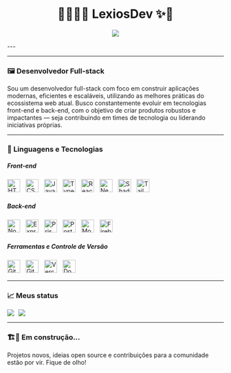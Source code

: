<h1 align="center">👩🏻‍💻✨ LexiosDev ✨🚀</h1>

<p align="center" justify="center">
  <img src="https://readme-typing-svg.demolab.com?font=Roboto+Mono&size=32&pause=900&color=6e7781&center=true&width=800&lines=Fullstack+Developer;Indie+hacker;Code.+Ship.+Repeat.;Building+in+public;Coding+the+future" />
</p>
---

---

### 🖼️ Desenvolvedor Full-stack

Sou um desenvolvedor full-stack com foco em construir aplicações modernas, eficientes e escaláveis, utilizando as melhores práticas do ecossistema web atual. Busco constantemente evoluir em tecnologias front-end e back-end, com o objetivo de criar produtos robustos e impactantes — seja contribuindo em times de tecnologia ou liderando iniciativas próprias.

---

### 🤖 Linguagens e Tecnologias

##### Front-end
<img align="left" alt="HTML" title="HTML" width="30px" style="padding-right: 10px;" src="https://cdn.jsdelivr.net/gh/devicons/devicon@latest/icons/html5/html5-original.svg" />
<img align="left" alt="CSS" title="CSS" width="30px" style="padding-right: 10px;" src="https://cdn.jsdelivr.net/gh/devicons/devicon@latest/icons/css3/css3-original.svg" />
<img align="left" alt="JavaScript" title="JavaScript" width="30px" style="padding-right: 10px;" src="https://cdn.jsdelivr.net/gh/devicons/devicon@latest/icons/javascript/javascript-original.svg" />
<img align="left" alt="TypeScript" title="TypeScript" width="30px" style="padding-right: 10px;" src="https://cdn.jsdelivr.net/gh/devicons/devicon@latest/icons/typescript/typescript-original.svg" />
<img align="left" alt="React" title="React" width="30px" style="padding-right: 10px;" src="https://cdn.jsdelivr.net/gh/devicons/devicon@latest/icons/react/react-original.svg" />
<img align="left" alt="Next.js" title="Next.js" width="30px" style="padding-right: 10px;" src="https://cdn.jsdelivr.net/gh/devicons/devicon@latest/icons/nextjs/nextjs-original.svg" />
<img align="left" alt="Shadcn/ui" title="Shadcn/ui" width="30px" style="padding-right: 10px;" src="https://ui.shadcn.com/apple-touch-icon.png" />
<img align="left" alt="Tailwind CSS" title="Tailwind CSS" width="30px" style="padding-right: 10px;" src="https://cdn.jsdelivr.net/gh/devicons/devicon@latest/icons/tailwindcss/tailwindcss-original.svg" />

<br/><br/>

##### Back-end
<img align="left" alt="Node.js" title="Node.js" width="30px" style="padding-right: 10px;" src="https://cdn.jsdelivr.net/gh/devicons/devicon@latest/icons/nodejs/nodejs-original.svg" />
<img align="left" alt="Express.js" title="Express.js" width="30px" style="padding-right: 10px;" src="https://cdn.jsdelivr.net/gh/devicons/devicon@latest/icons/express/express-original.svg" />
<img align="left" alt="Prisma" title="Prisma ORM" width="30px" style="padding-right: 10px;" src="https://cdn.jsdelivr.net/gh/devicons/devicon@latest/icons/prisma/prisma-original.svg"/>
<img align="left" alt="PostgreSQL" title="PostgreSQL" width="30px" style="padding-right: 10px;" src="https://cdn.jsdelivr.net/gh/devicons/devicon@latest/icons/postgresql/postgresql-original.svg" />
<img align="left" alt="MongoDB" title="MongoDB" width="30px" style="padding-right: 10px;" src="https://cdn.jsdelivr.net/gh/devicons/devicon@latest/icons/mongodb/mongodb-original.svg" />
<img align="left" alt="Firebase" title="Firebase" width="30px" style="padding-right: 10px;" src="https://cdn.jsdelivr.net/gh/devicons/devicon@latest/icons/firebase/firebase-original.svg" />

<br/><br/>

##### Ferramentas e Controle de Versão
<img align="left" alt="Git" title="Git" width="30px" style="padding-right: 10px;" src="https://cdn.jsdelivr.net/gh/devicons/devicon@latest/icons/git/git-original.svg" />
<img align="left" alt="GitHub" title="GitHub" width="30px" style="padding-right: 10px;" src="https://cdn.jsdelivr.net/gh/devicons/devicon@latest/icons/github/github-original.svg" />
<img align="left" alt="Vercel" title="Vercel" width="30px" style="padding-right: 10px;" src="https://www.svgrepo.com/show/327408/logo-vercel.svg" />
<img align="left" alt="Docker" title="Docker" width="30px" style="padding-right: 10px;" src="https://cdn.jsdelivr.net/gh/devicons/devicon@latest/icons/docker/docker-original.svg" />

<br/><br/>

---

### 📈 Meus status

<div style="display: flex; gap: 10px;">
  <img src="https://github-readme-stats.vercel.app/api?username=lexiosdev&show_icons=true&theme=radical" />
  <img src="https://github-readme-stats.vercel.app/api/top-langs/?username=lexiosdev&theme=tokyonight&layout=compact&custom_title=Tecnologias&langs_count=9" />
</div>

---

### 🏗️🚧 Em construção...

Projetos novos, ideias open source e contribuições para a comunidade estão por vir. Fique de olho!
